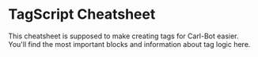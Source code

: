 # TagScript Cheatsheet

This cheatsheet is supposed to make creating tags for Carl-Bot easier. You'll find the most important blocks and information about tag logic here.